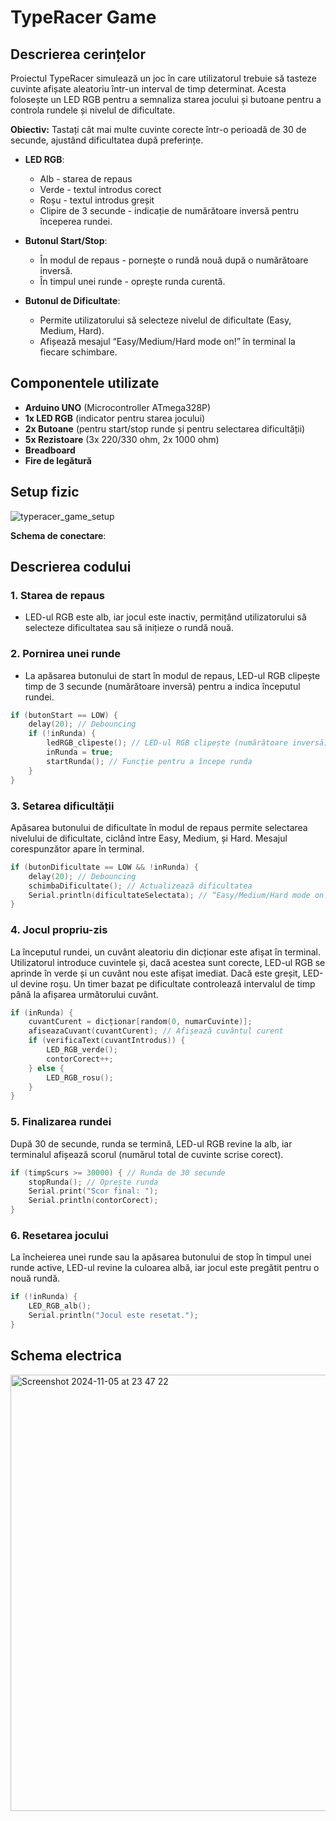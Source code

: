 # TypeRacer Game

## Descrierea cerințelor
Proiectul TypeRacer simulează un joc în care utilizatorul trebuie să tasteze cuvinte afișate aleatoriu într-un interval de timp determinat. Acesta folosește un LED RGB pentru a semnaliza starea jocului și butoane pentru a controla rundele și nivelul de dificultate.

**Obiectiv:** Tastați cât mai multe cuvinte corecte într-o perioadă de 30 de secunde, ajustând dificultatea după preferințe.

- **LED RGB**:
  - Alb - starea de repaus
  - Verde - textul introdus corect
  - Roșu - textul introdus greșit
  - Clipire de 3 secunde - indicație de numărătoare inversă pentru începerea rundei.

- **Butonul Start/Stop**:
  - În modul de repaus - pornește o rundă nouă după o numărătoare inversă.
  - În timpul unei runde - oprește runda curentă.

- **Butonul de Dificultate**:
  - Permite utilizatorului să selecteze nivelul de dificultate (Easy, Medium, Hard).
  - Afișează mesajul “Easy/Medium/Hard mode on!” în terminal la fiecare schimbare.

## Componentele utilizate
- **Arduino UNO** (Microcontroller ATmega328P)
- **1x LED RGB** (indicator pentru starea jocului)
- **2x Butoane** (pentru start/stop runde și pentru selectarea dificultății)
- **5x Rezistoare** (3x 220/330 ohm, 2x 1000 ohm)
- **Breadboard**
- **Fire de legătură**

## Setup fizic

![typeracer_game_setup](https://github.com/user-attachments/assets/e144ce73-05d9-4b70-a741-7418afd25ab4)

**Schema de conectare**:

<!-- Imagine cu schema de conectare pentru TypeRacer Game. -->

## Descrierea codului

### 1. Starea de repaus
- LED-ul RGB este alb, iar jocul este inactiv, permițând utilizatorului să selecteze dificultatea sau să inițieze o rundă nouă.

### 2. Pornirea unei runde
- La apăsarea butonului de start în modul de repaus, LED-ul RGB clipește timp de 3 secunde (numărătoare inversă) pentru a indica începutul rundei.

```cpp
if (butonStart == LOW) {
    delay(20); // Debouncing
    if (!inRunda) {
        ledRGB_clipeste(); // LED-ul RGB clipește (numărătoare inversă)
        inRunda = true;
        startRunda(); // Funcție pentru a începe runda
    }
}
```
### 3. Setarea dificultății
Apăsarea butonului de dificultate în modul de repaus permite selectarea nivelului de dificultate, ciclând între Easy, Medium, și Hard. Mesajul corespunzător apare în terminal.

```cpp
if (butonDificultate == LOW && !inRunda) {
    delay(20); // Debouncing
    schimbaDificultate(); // Actualizează dificultatea
    Serial.println(dificultateSelectata); // “Easy/Medium/Hard mode on!”
}
```
### 4. Jocul propriu-zis
La începutul rundei, un cuvânt aleatoriu din dicționar este afișat în terminal. Utilizatorul introduce cuvintele și, dacă acestea sunt corecte, LED-ul RGB se aprinde în verde și un cuvânt nou este afișat imediat. Dacă este greșit, LED-ul devine roșu. Un timer bazat pe dificultate controlează intervalul de timp până la afișarea următorului cuvânt.

```cpp
if (inRunda) {
    cuvantCurent = dicționar[random(0, numarCuvinte)];
    afiseazaCuvant(cuvantCurent); // Afișează cuvântul curent
    if (verificaText(cuvantIntrodus)) {
        LED_RGB_verde();
        contorCorect++;
    } else {
        LED_RGB_rosu();
    }
}
```
### 5. Finalizarea rundei
După 30 de secunde, runda se termină, LED-ul RGB revine la alb, iar terminalul afișează scorul (numărul total de cuvinte scrise corect).

```cpp
if (timpScurs >= 30000) { // Runda de 30 secunde
    stopRunda(); // Oprește runda
    Serial.print("Scor final: ");
    Serial.println(contorCorect);
}
```
### 6. Resetarea jocului
La încheierea unei runde sau la apăsarea butonului de stop în timpul unei runde active, LED-ul revine la culoarea albă, iar jocul este pregătit pentru o nouă rundă.

```cpp
if (!inRunda) {
    LED_RGB_alb();
    Serial.println("Jocul este resetat.");
}
```
## Schema electrica
<img width="698" alt="Screenshot 2024-11-05 at 23 47 22" src="https://github.com/user-attachments/assets/e49645b1-6191-422b-a0ff-02752f94440a">


